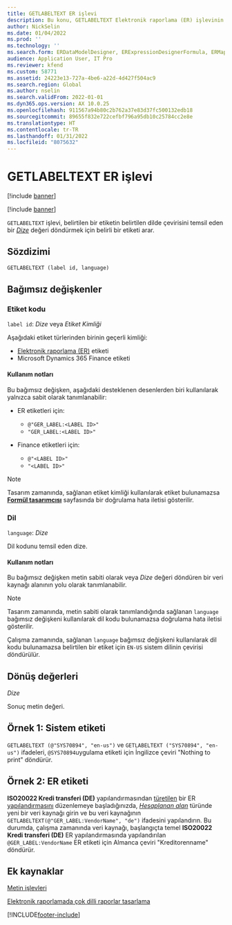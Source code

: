 ```yaml
---
title: GETLABELTEXT ER işlevi
description: Bu konu, GETLABELTEXT Elektronik raporlama (ER) işlevinin nasıl kullanıldığı hakkında bilgi sağlar.
author: NickSelin
ms.date: 01/04/2022
ms.prod: ''
ms.technology: ''
ms.search.form: ERDataModelDesigner, ERExpressionDesignerFormula, ERMappedFormatDesigner, ERModelMappingDesigner
audience: Application User, IT Pro
ms.reviewer: kfend
ms.custom: 58771
ms.assetid: 24223e13-727a-4be6-a22d-4d427f504ac9
ms.search.region: Global
ms.author: nselin
ms.search.validFrom: 2022-01-01
ms.dyn365.ops.version: AX 10.0.25
ms.openlocfilehash: 911567a94b80c2b762a37e83d37fc500132edb18
ms.sourcegitcommit: 89655f832e722cefbf796a95db10c25784cc2e8e
ms.translationtype: HT
ms.contentlocale: tr-TR
ms.lasthandoff: 01/31/2022
ms.locfileid: "8075632"
---
```

# <a name="getlabeltext-er-function"></a>GETLABELTEXT ER işlevi

[!include [banner](../includes/banner.md)]

[!include [banner](../includes/preview-banner.md)]

`GETLABELTEXT` işlevi, belirtilen bir etiketin belirtilen dilde çevirisini temsil eden bir *[Dize](er-formula-supported-data-types-primitive.md#string)* değeri döndürmek için belirli bir etiketi arar.

## <a name="syntax"></a>Sözdizimi

```vb
GETLABELTEXT (label id, language)
```

## <a name="arguments"></a>Bağımsız değişkenler

### <a name="label-id"></a>Etiket kodu

`label id`: *Dize* veya *Etiket Kimliği*

Aşağıdaki etiket türlerinden birinin geçerli kimliği:

- [Elektronik raporlama (ER)](general-electronic-reporting.md) etiketi
- Microsoft Dynamics 365 Finance etiketi

#### <a name="usage-notes"></a>Kullanım notları

Bu bağımsız değişken, aşağıdaki desteklenen desenlerden biri kullanılarak yalnızca sabit olarak tanımlanabilir:

- ER etiketleri için:

    - `@"GER_LABEL:<LABEL ID>"`
    - `"GER_LABEL:<LABEL ID>"`

- Finance etiketleri için:

    - `@"<LABEL ID>"`
    - `"<LABEL ID>"`

> [!NOTE]
> Tasarım zamanında, sağlanan etiket kimliği kullanılarak etiket bulunamazsa **[Formül tasarımcısı](er-advanced-formula-editor.md)** sayfasında bir doğrulama hata iletisi gösterilir.

### <a name="language"></a>Dil

`language`: *Dize*

Dil kodunu temsil eden dize.

#### <a name="usage-notes"></a>Kullanım notları

Bu bağımsız değişken metin sabiti olarak veya *Dize* değeri döndüren bir veri kaynağı alanının yolu olarak tanımlanabilir.

> [!NOTE]
> Tasarım zamanında, metin sabiti olarak tanımlandığında sağlanan `language` bağımsız değişkeni kullanılarak dil kodu bulunamazsa doğrulama hata iletisi gösterilir.
>
> Çalışma zamanında, sağlanan `language` bağımsız değişkeni kullanılarak dil kodu bulunamazsa belirtilen bir etiket için `EN-US` sistem dilinin çevirisi döndürülür.

## <a name="return-values"></a>Dönüş değerleri

*Dize*

Sonuç metin değeri.

## <a name="example-1-system-label"></a><a name=example-1></a>Örnek 1: Sistem etiketi

`GETLABELTEXT (@"SYS70894", "en-us")` ve `GETLABELTEXT ("SYS70894", "en-us")` ifadeleri, `@SYS70894`uygulama etiketi için İngilizce çeviri "Nothing to print" döndürür.

## <a name="example-2-er-label"></a><a name=example-2></a>Örnek 2: ER etiketi

**ISO20022 Kredi transferi (DE)** yapılandırmasından [türetilen](er-quick-start2-customize-report.md#DeriveProvidedFormat) bir ER [yapılandırmasını](general-electronic-reporting.md#Configuration) düzenlemeye başladığınızda, *[Hesaplanan alan](er-calculated-field-ds-performance.md)* türünde yeni bir veri kaynağı girin ve bu veri kaynağının `GETLABELTEXT(@"GER_LABEL:VendorName", "de")` ifadesini yapılandırın. Bu durumda, çalışma zamanında veri kaynağı, başlangıçta temel **ISO20022 Kredi transferi (DE)** ER yapılandırmasında yapılandırılan `@GER_LABEL:VendorName` ER etiketi için Almanca çeviri "Kreditorenname" döndürür.

## <a name="additional-resources"></a>Ek kaynaklar

[Metin işlevleri](er-functions-category-text.md)

[Elektronik raporlamada çok dilli raporlar tasarlama](er-design-multilingual-reports.md)

[!INCLUDE[footer-include](../../../includes/footer-banner.md)]
